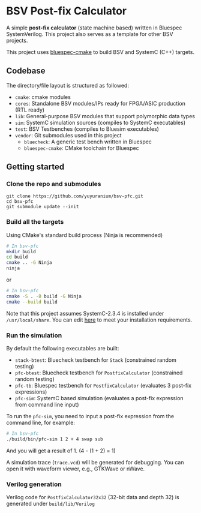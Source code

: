 # BSV Post-fix Calculator

A simple **post-fix calculator** (state machine based) written in Bluespec SystemVerilog. This project also serves as a template for other BSV projects.

This project uses [bluespec-cmake](https://github.com/yuyuranium/bluespec-cmake) to build BSV and SystemC (C++) targets.

## Codebase

The directory/file layout is structured as followed:

- `cmake`: cmake modules
- `cores`: Standalone BSV modules/IPs ready for FPGA/ASIC production (RTL ready)
- `lib`: General-purpose BSV modules that support polymorphic data types
- `sim`: SystemC simulation sources (compiles to SystemC executables)
- `test`: BSV Testbenches (compiles to Bluesim executables)
- `vendor`: Git submodules used in this project
  - `bluecheck`: A generic test bench written in Bluespec
  - `bluespec-cmake`: CMake toolchain for Bluespec
 
## Getting started

### Clone the repo and submodules

```
git clone https://github.com/yuyuranium/bsv-pfc.git
cd bsv-pfc
git submodule update --init
```

### Build all the targets

Using CMake's standard build process (Ninja is recommended)

```bash
# In bsv-pfc
mkdir build
cd build
cmake .. -G Ninja
ninja
```

or

```bash
# In bsv-pfc
cmake -S . -B build -G Ninja
cmake --build build
```

Note that this project assumes SystemC-2.3.4 is installed under `/usr/local/share`. You can edit [here](https://github.com/yuyuranium/bsv-pfc/blob/a7d36a02f6b24e64b64511c3924138b0cc0d424d/sim/CMakeLists.txt#L6) to meet your installation requirements.

### Run the simulation

By default the following executables are built:

- `stack-btest`: Bluecheck testbench for `Stack` (constrained random testing)
- `pfc-btest`: Bluecheck testbench for `PostfixCalculator` (constrained random testing)
- `pfc-tb`: Bluespec testbench for `PostfixCalculator` (evaluates 3 post-fix expressions)
- `pfc-sim`: SystemC based simulation (evaluates a post-fix expression from command line input)

To run the `pfc-sim`, you need to input a post-fix expression from the command line, for example:

```bash
# In bsv-pfc
./build/bin/pfc-sim 1 2 + 4 swap sub
```
And you will get a result of 1. (4 - (1 + 2) = 1)

A simulation trace (`trace.vcd`) will be generated for debugging. You can open it with waveform viewer, e.g.,  GTKWave or nWave.

### Verilog generation

Verilog code for `PostfixCalculator32x32` (32-bit data and depth 32) is generated under `build/lib/Verilog`
